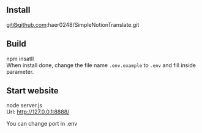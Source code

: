 ## Install
git@github.com:haer0248/SimpleNotionTranslate.git

## Build
npm insatll  
When install done, change the file name `.env.example` to `.env` and fill inside parameter.

## Start website
node server.js  
Url: http://127.0.0.1:8888/

You can change port in .env